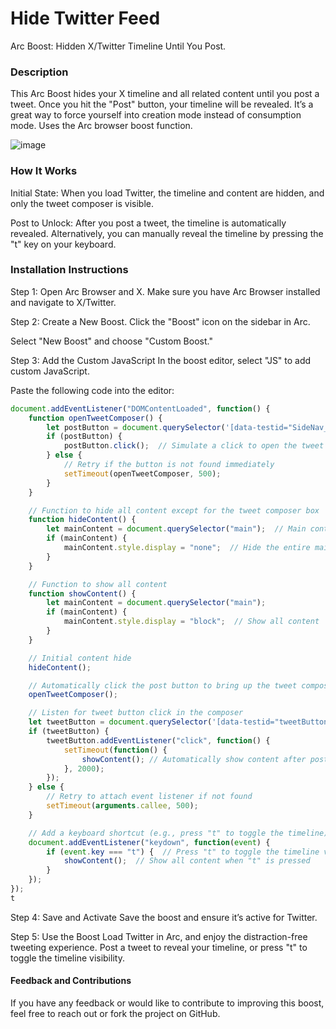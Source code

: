 # Hide Twitter Feed
Arc Boost: Hidden X/Twitter Timeline Until You Post.

### Description
This Arc Boost hides your X timeline and all related content until you post a tweet. Once you hit the "Post" button, your timeline will be revealed. It’s a great way to force yourself into creation mode instead of consumption mode. Uses the Arc browser boost function.

![image](https://github.com/user-attachments/assets/aa3ec0cf-a388-400c-8904-908dc4d90d5a)


### How It Works
Initial State: When you load Twitter, the timeline and content are hidden, and only the tweet composer is visible.

Post to Unlock: After you post a tweet, the timeline is automatically revealed. Alternatively, you can manually reveal the timeline by pressing the "t" key on your keyboard.

### Installation Instructions

Step 1: Open Arc Browser and X. 
Make sure you have Arc Browser installed and navigate to X/Twitter.

Step 2: Create a New Boost. 
Click the "Boost" icon on the sidebar in Arc.

Select "New Boost" and choose "Custom Boost."

Step 3: Add the Custom JavaScript
In the boost editor, select "JS" to add custom JavaScript.

Paste the following code into the editor:

```javascript
document.addEventListener("DOMContentLoaded", function() {
    function openTweetComposer() {
        let postButton = document.querySelector('[data-testid="SideNav_NewTweet_Button"]'); // Select the Post button
        if (postButton) {
            postButton.click();  // Simulate a click to open the tweet box
        } else {
            // Retry if the button is not found immediately
            setTimeout(openTweetComposer, 500);
        }
    }

    // Function to hide all content except for the tweet composer box
    function hideContent() {
        let mainContent = document.querySelector("main");  // Main content area
        if (mainContent) {
            mainContent.style.display = "none";  // Hide the entire main content
        }
    }

    // Function to show all content
    function showContent() {
        let mainContent = document.querySelector("main");
        if (mainContent) {
            mainContent.style.display = "block";  // Show all content
        }
    }

    // Initial content hide
    hideContent();

    // Automatically click the post button to bring up the tweet composer
    openTweetComposer();

    // Listen for tweet button click in the composer
    let tweetButton = document.querySelector('[data-testid="tweetButtonInline"]');
    if (tweetButton) {
        tweetButton.addEventListener("click", function() {
            setTimeout(function() {
                showContent(); // Automatically show content after posting the tweet
            }, 2000);
        });
    } else {
        // Retry to attach event listener if not found
        setTimeout(arguments.callee, 500);
    }

    // Add a keyboard shortcut (e.g., press "t" to toggle the timeline)
    document.addEventListener("keydown", function(event) {
        if (event.key === "t") {  // Press "t" to toggle the timeline visibility
            showContent();  // Show all content when "t" is pressed
        }
    });
});
t
```

Step 4: Save and Activate
Save the boost and ensure it’s active for Twitter.

Step 5: Use the Boost
Load Twitter in Arc, and enjoy the distraction-free tweeting experience. Post a tweet to reveal your timeline, or press "t" to toggle the timeline visibility.

#### Feedback and Contributions
If you have any feedback or would like to contribute to improving this boost, feel free to reach out or fork the project on GitHub.

